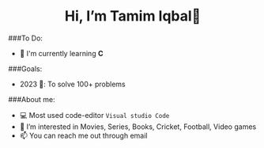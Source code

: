 <h1 align="center"> Hi, I’m Tamim Iqbal👋 </h1>

###To Do:
- 🌱 I'm currently learning **C**
<!---
- 🌱 Learn C++
- 🌱 Learn Data Structure
- 🌱 Learn Algorithm
---> 
###Goals:
- 2023 🎯: To solve 100+ problems
<!--- - 2024 🎯: To solve 1000+ problems, become codeforces pupil and participate ICPC Dhaka Regional
--->
###About me:
- 💻 Most used code-editor `Visual studio Code`
- 👀 I’m interested in Movies, Series, Books, Cricket, Football, Video games 
- 📫 You can reach me out through email
